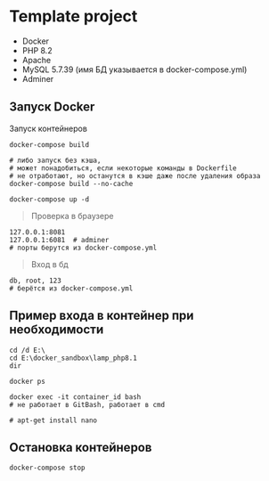 # Template project

- Docker
- PHP 8.2
- Apache
- MySQL 5.7.39 (имя БД указывается в docker-compose.yml)
- Adminer

## Запуск Docker

Запуск контейнеров

    docker-compose build
    
    # либо запуск без кэша,
    # может понадобиться, если некоторые команды в Dockerfile
    # не отработают, но останутся в кэше даже после удаления образа
    docker-compose build --no-cache

    docker-compose up -d

> Проверка в браузере

    127.0.0.1:8081
    127.0.0.1:6081  # adminer
    # порты берутся из docker-compose.yml

> Вход в бд

    db, root, 123
    # берётся из docker-compose.yml

## Пример входа в контейнер при необходимости

    cd /d E:\
    cd E:\docker_sandbox\lamp_php8.1
    dir

    docker ps

    docker exec -it container_id bash 
    # не работает в GitBash, работает в cmd

    # apt-get install nano

## Остановка контейнеров

    docker-compose stop
